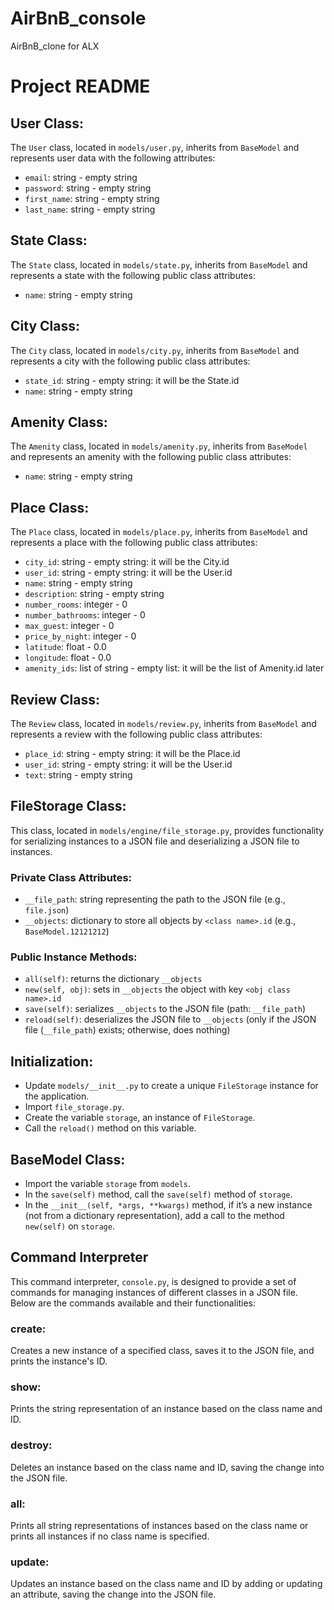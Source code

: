 # AirBnB_console
AirBnB_clone for ALX

# Project README


## User Class:

The `User` class, located in `models/user.py`, inherits from `BaseModel` and represents user data with the following attributes:

- `email`: string - empty string
- `password`: string - empty string
- `first_name`: string - empty string
- `last_name`: string - empty string


## State Class:

The `State` class, located in `models/state.py`, inherits from `BaseModel` and represents a state with the following public class attributes:

- `name`: string - empty string

## City Class:

The `City` class, located in `models/city.py`, inherits from `BaseModel` and represents a city with the following public class attributes:

- `state_id`: string - empty string: it will be the State.id
- `name`: string - empty string

## Amenity Class:

The `Amenity` class, located in `models/amenity.py`, inherits from `BaseModel` and represents an amenity with the following public class attributes:

- `name`: string - empty string

## Place Class:

The `Place` class, located in `models/place.py`, inherits from `BaseModel` and represents a place with the following public class attributes:

- `city_id`: string - empty string: it will be the City.id
- `user_id`: string - empty string: it will be the User.id
- `name`: string - empty string
- `description`: string - empty string
- `number_rooms`: integer - 0
- `number_bathrooms`: integer - 0
- `max_guest`: integer - 0
- `price_by_night`: integer - 0
- `latitude`: float - 0.0
- `longitude`: float - 0.0
- `amenity_ids`: list of string - empty list: it will be the list of Amenity.id later

## Review Class:

The `Review` class, located in `models/review.py`, inherits from `BaseModel` and represents a review with the following public class attributes:

- `place_id`: string - empty string: it will be the Place.id
- `user_id`: string - empty string: it will be the User.id
- `text`: string - empty string

## FileStorage Class:

This class, located in `models/engine/file_storage.py`, provides functionality for serializing instances to a JSON file and deserializing a JSON file to instances.

### Private Class Attributes:

- `__file_path`: string representing the path to the JSON file (e.g., `file.json`)
- `__objects`: dictionary to store all objects by `<class name>.id` (e.g., `BaseModel.12121212`)

### Public Instance Methods:

- `all(self)`: returns the dictionary `__objects`
- `new(self, obj)`: sets in `__objects` the object with key `<obj class name>.id`
- `save(self)`: serializes `__objects` to the JSON file (path: `__file_path`)
- `reload(self)`: deserializes the JSON file to `__objects` (only if the JSON file (`__file_path`) exists; otherwise, does nothing)

## Initialization:

- Update `models/__init__.py` to create a unique `FileStorage` instance for the application.
- Import `file_storage.py`.
- Create the variable `storage`, an instance of `FileStorage`.
- Call the `reload()` method on this variable.

## BaseModel Class:

- Import the variable `storage` from `models`.
- In the `save(self)` method, call the `save(self)` method of `storage`.
- In the `__init__(self, *args, **kwargs)` method, if it’s a new instance (not from a dictionary representation), add a call to the method `new(self)` on `storage`.

## Command Interpreter

This command interpreter, `console.py`, is designed to provide a set of commands for managing instances of different classes in a JSON file. Below are the commands available and their functionalities:

### create:
Creates a new instance of a specified class, saves it to the JSON file, and prints the instance's ID.


### show:
Prints the string representation of an instance based on the class name and ID.


### destroy:
Deletes an instance based on the class name and ID, saving the change into the JSON file.


### all:
Prints all string representations of instances based on the class name or prints all instances if no class name is specified.


### update:
Updates an instance based on the class name and ID by adding or updating an attribute, saving the change into the JSON file.
